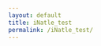 ```yaml
---
layout: default
title: iNatle_test
permalink: /iNatle_test/
---
```


<iframe id="shinyIframe" width="100%" height="100%" style="border:0;"></iframe>

<!-- JavaScript to pass parameters -->
<script>
  function getQueryParams(url) {
    let params = {};
    let parser = new URL(url);
    let queryString = parser.search.slice(1);
    let pairs = queryString.split("&");

    pairs.forEach(function(pair) {
      let [key, value] = pair.split("=");
      params[key] = decodeURIComponent(value || "");
    });

    return params;
  }

  let currentUrl = window.location.href;
  let params = getQueryParams(currentUrl);
  let iframeUrl = "/iNatle_raw/index.html";

  let queryString = Object.keys(params).map(key => key + '=' + encodeURIComponent(params[key])).join('&');
  if (queryString) {
    iframeUrl += '?' + queryString;
  }

  document.getElementById('shinyIframe').src = iframeUrl;
</script>

<br>

<a style="text-align: center" href="https://github.com/rmcminds/iNatle/issues">Tell me about bugs or leave a suggestion!</a>
